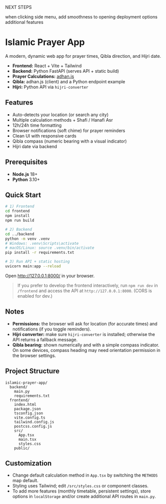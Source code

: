 NEXT STEPS

when clicking side menu, add smoothness to opening
deployment options
additional features

# Islamic Prayer App

A modern, dynamic web app for prayer times, Qibla direction, and Hijri date.

- **Frontend:** React + Vite + Tailwind
- **Backend:** Python FastAPI (serves API + static build)
- **Prayer Calculations:** [adhan.js](https://github.com/batoulapps/adhan-js)
- **Qibla:** adhan.js (client) and a Python endpoint example
- **Hijri:** Python API via `hijri-converter`

## Features

- Auto-detects your location (or search any city)
- Multiple calculation methods + Shafi / Hanafi Asr
- 12h/24h time formatting
- Browser notifications (soft chime) for prayer reminders
- Clean UI with responsive cards
- Qibla compass (numeric bearing with a visual indicator)
- Hijri date via backend

## Prerequisites

- **Node.js** 18+
- **Python** 3.10+

## Quick Start

```bash
# 1) Frontend
cd frontend
npm install
npm run build

# 2) Backend
cd ../backend
python -m venv .venv
# Windows: .venv\Scripts\activate
# macOS/Linux: source .venv/bin/activate
pip install -r requirements.txt

# 3) Run API + static hosting
uvicorn main:app --reload
```

Open http://127.0.0.1:8000/ in your browser.

> If you prefer to develop the frontend interactively, run `npm run dev` in `/frontend` and access the API at `http://127.0.0.1:8000`. (CORS is enabled for dev.)

## Notes

- **Permissions:** the browser will ask for location (for accurate times) and notifications (if you toggle reminders).
- **Hijri converter:** make sure `hijri-converter` is installed; otherwise the API returns a fallback message.
- **Qibla bearing:** shown numerically and with a simple compass indicator. On some devices, compass heading may need orientation permission in the browser settings.

## Project Structure

```
islamic-prayer-app/
  backend/
    main.py
    requirements.txt
  frontend/
    index.html
    package.json
    tsconfig.json
    vite.config.ts
    tailwind.config.js
    postcss.config.js
    src/
      App.tsx
      main.tsx
      styles.css
    public/
```

## Customization

- Change default calculation method in `App.tsx` by switching the `METHODS` map default.
- Styling uses Tailwind; edit `/src/styles.css` or component classes.
- To add more features (monthly timetable, persistent settings), store options in `localStorage` and/or create additional API routes in `main.py`.
